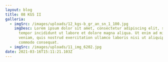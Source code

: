 ```yaml
---
layout: blog
title: 08 KGS II
galleria:
  - imgSrc: /images/uploads/12_kgs-b_gr_an_sn_1_100.jpg
    imgDesc: Lorem ipsum dolor sit amet, consectetur adipiscing elit, sed do eiusmod
      tempor incididunt ut labore et dolore magna aliqua. Ut enim ad minim
      veniam, quis nostrud exercitation ullamco laboris nisi ut aliquip ex ea
      commodo consequat.
  - imgSrc: /images/uploads/11_img_6202.jpg
date: 2021-03-16T15:11:21.103Z
---
```

